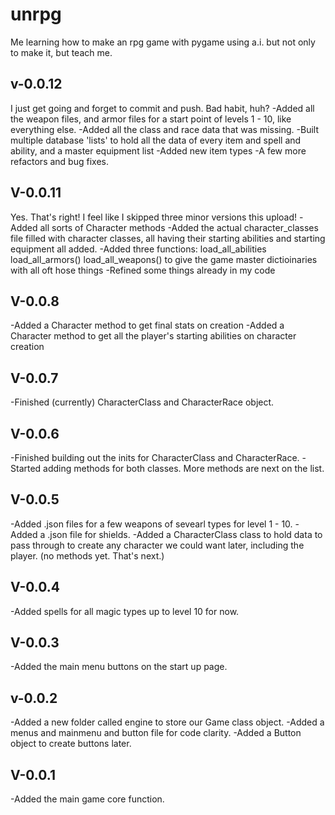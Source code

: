 # unrpg
Me learning how to make an rpg game with pygame using a.i. but not only to make it, but teach me.

v-0.0.12
---
I just get going and forget to commit and push. Bad habit, huh?
-Added all the weapon files, and armor files for a start point of levels 1 - 10, like everything else.
-Added all the class and race data that was missing.
-Built multiple database 'lists' to hold all the data of every item and spell and ability, and a master equipment list
-Added new item types
-A few more refactors and bug fixes.

V-0.0.11
---
Yes. That's right! I feel like I skipped three minor versions this upload!
-Added all sorts of Character methods
-Added the actual character_classes file filled with character classes, all having their starting abilities and starting equipment all added.
-Added three functions: load_all_abilities load_all_armors() load_all_weapons() to give the game master dictioinaries with all oft hose things
-Refined some things already in my code

V-0.0.8
---
-Added a Character method to get final stats on creation
-Added a Character method to get all the player's starting abilities on character creation

V-0.0.7
---
-Finished (currently) CharacterClass and CharacterRace object.

V-0.0.6
---
-Finished building out the inits for CharacterClass and CharacterRace.
-Started adding methods for both classes. More methods are next on the list.

V-0.0.5
---
-Added .json files for a few weapons of sevearl types for level 1 - 10.
-Added a .json file for shields.
-Added a CharacterClass class to hold data to pass through to create any character we could want later, including the player. (no methods yet. That's next.)

V-0.0.4
---
-Added spells for all magic types up to level 10 for now.

V-0.0.3
---
-Added the main menu buttons on the start up page.

v-0.0.2
---
-Added a new folder called engine to store our Game class object.
-Added a menus and mainmenu and button file for code clarity.
-Added a Button object to create buttons later.

V-0.0.1
---
-Added the main game core function.